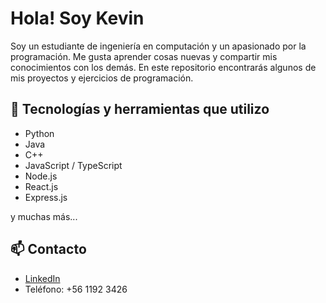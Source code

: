 # Hola! Soy Kevin

Soy un estudiante de ingeniería en computación y un apasionado por la programación. Me gusta aprender cosas nuevas y compartir mis conocimientos con los demás. En este repositorio encontrarás algunos de mis proyectos y ejercicios de programación.

## 🚀 Tecnologías y herramientas que utilizo

- Python
- Java
- C++
- JavaScript / TypeScript
- Node.js
- React.js
- Express.js

y muchas más...

## 📫 Contacto

- [LinkedIn](https://www.linkedin.com/in/kevin-castro-0b08b135a)
- Teléfono: +56 1192 3426